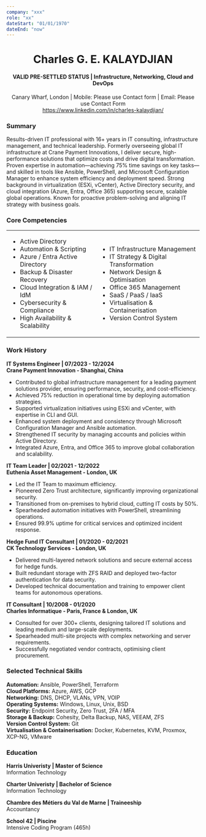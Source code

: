 ```yaml
---
company: "xxx"
role: "xx"
dateStart: "01/01/1970"
dateEnd: "now"
---
```

<center>
<h1>Charles G. E. KALAYDJIAN</h1>
<h4>VALID PRE-SETTLED STATUS | Infrastructure, Networking, Cloud and DevOps</h4>
Canary Wharf, London | Mobile: Please use Contact form | Email: Please use Contact Form<br />
<a href=https://www.linkedin.com/in/charles-kalaydjian/>https://www.linkedin.com/in/charles-kalaydjian/</a>
</center>

### Summary
Results-driven IT professional with 16+ years in IT consulting, infrastructure management, and technical leadership. Formerly
overseeing global IT infrastructure at Crane Payment Innovations, I deliver secure, high-performance solutions that optimize
costs and drive digital transformation. Proven expertise in automation—achieving 75% time savings on key tasks—and skilled in
tools like Ansible, PowerShell, and Microsoft Configuration Manager to enhance system efficiency and deployment speed.
Strong background in virtualization (ESXi, vCenter), Active Directory security, and cloud integration (Azure, Entra, Office 365)
supporting secure, scalable global operations. Known for proactive problem-solving and aligning IT strategy with business goals.

### Core Competencies
<center><table style="border: none;">
  <tr>
    <td>
    <ul><li>Active Directory
    <li>Automation & Scripting
    <li>Azure / Entra Active Directory
    <li>Backup & Disaster Recovery
    <li>Cloud Integration & IAM / IdM
    <li>Cybersecurity & Compliance
    <li>High Availability & Scalability
    </td>
    <td>
    <ul><li>IT Infrastructure Management
    <li>IT Strategy & Digital Transformation
    <li>Network Design & Optimisation
    <li>Office 365 Management
    <li>SaaS / PaaS / IaaS
    <li>Virtualisation & Containerisation
    <li>Version Control System
    </td>
  </tr>
</table></center>

### Work History
__IT Systems Engineer | 07/2023 - 12/2024__<br />
__Crane Payment Innovation - Shanghai, China__
- Contributed to global infrastructure management for a leading payment solutions provider, ensuring performance,
security, and cost-efficiency.
- Achieved 75% reduction in operational time by deploying automation strategies.
- Supported virtualization initiatives using ESXi and vCenter, with expertise in CLI and GUI.
- Enhanced system deployment and consistency through Microsoft Configuration Manager and Ansible automation.
- Strengthened IT security by managing accounts and policies within Active Directory.
- Integrated Azure, Entra, and Office 365 to improve global collaboration and scalability.

__IT Team Leader | 02/2021 - 12/2022__<br />
__Euthenia Asset Management - London, UK__  
- Led the IT Team to maximum efficiency.
- Pioneered Zero Trust architecture, significantly improving organizational security.
- Transitioned from on-premises to hybrid cloud, cutting IT costs by 50%.
- Spearheaded automation initiatives with PowerShell, streamlining operations.
- Ensured 99.9% uptime for critical services and optimized incident response.

__Hedge Fund IT Consultant | 01/2020 - 02/2021__<br />
__CK Technology Services - London, UK__
- Delivered multi-layered network solutions and secure external access for hedge funds.
- Built redundant storage with ZFS RAID and deployed two-factor authentication for data security.
- Developed technical documentation and training to empower client teams for autonomous operations.

__IT Consultant | 10/2008 - 01/2020__<br />
__Charles Informatique - Paris, France & London, UK__
- Consulted for over 300+ clients, designing tailored IT solutions and leading medium and large-scale deployments.
- Spearheaded multi-site projects with complex networking and server requirements.
- Successfully negotiated vendor contracts, optimising client procurement.

### Selected Technical Skills
__Automation:__ Ansible, PowerShell, Terraform<br />
__Cloud Platforms:__ Azure, AWS, GCP<br />
__Networking:__ DNS, DHCP, VLANs, VPN, VOIP<br />
__Operating Systems:__ Windows, Linux, Unix, BSD<br />
__Security:__ Endpoint Security, Zero Trust, 2FA / MFA<br />
__Storage & Backup:__ Cohesity, Delta Backup, NAS, VEEAM, ZFS<br />
__Version Control System:__ Git<br />
__Virtualisation & Containerisation:__ Docker, Kubernetes, KVM, Proxmox, XCP-NG, VMware<br />

### Education
__Harris Univeristy | Master of Science__<br />
Information Technology

__Charter Univeristy | Bachelor of Science__<br />
Information Technology

__Chambre des Métiers du Val de Marne | Traineeship__<br />
Accountancy

__School 42 | Piscine__<br />
Intensive Coding Program (465h)